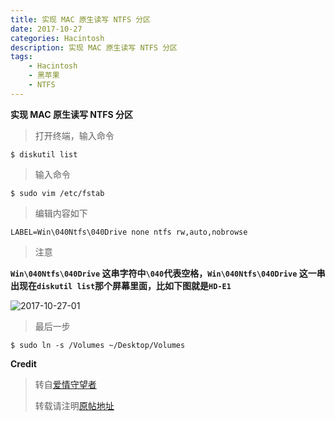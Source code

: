 ```yaml
---
title: 实现 MAC 原生读写 NTFS 分区
date: 2017-10-27
categories: Hacintosh
description: 实现 MAC 原生读写 NTFS 分区
tags:
    - Hacintosh
    - 黑苹果
    - NTFS
---
```


**实现 MAC 原生读写 NTFS 分区**

> 打开终端，输入命令

```
$ diskutil list
```

> 输入命令

```
$ sudo vim /etc/fstab
```

> 编辑内容如下

```
LABEL=Win\040Ntfs\040Drive none ntfs rw,auto,nobrowse
```

> 注意

**`Win\040Ntfs\040Drive` 这串字符中`\040`代表空格，`Win\040Ntfs\040Drive` 这一串出现在`diskutil list`那个屏幕里面，比如下图就是`HD-E1`**

![2017-10-27-01](http://ovefvi4g3.bkt.clouddn.com/2017-10-27-01.png)

> 最后一步

```
$ sudo ln -s /Volumes ~/Desktop/Volumes
```

**Credit**

> 转自[爱情守望者](https://www.waitsun.com)
> 
> 转载请注明[原帖地址](https://www.waitsun.com/aboutus/help)


